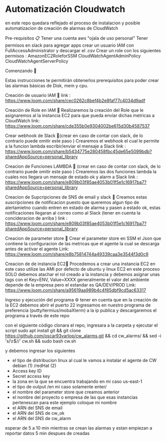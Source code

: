 # Automatización Cloudwatch 
en este repo quedara reflejado el proceso de instalacion y posible automatizacion de creación de alarmas de CloudWatch



Pre-requisitos 📋
Tener una cuenta aws "ojala de uso personal"
Tener permisos en slack para agregar apps
crear un usuario IAM con FullAccessAdministrator y descargar el .csv 
Crear un role con los siguientes permisos : 
AmazonEC2RoleforSSM 
CloudWatchAgentAdminPolicy 
CloudWatchAgentServerPolicy

Comenzando 🚀

Estas instrucciones te permitirán obtenerlos prerequisitos para poder crear las alarmas básicas de Disk, mem y cpu.

Creación de usuario IAM 🔧 
link : https://www.loom.com/share/cec0262c8bef4b2e8faf77c4034d9adf

Creación de Role en IAM 🔧 
Realizaremos la creación del Role que le asignaremos al la instancia EC2 para que pueda enviar dichas metricas a CloudWatch
link: https://www.loom.com/share/cde355b0e9304002be615d30b4587537

Crear webhook de Slack 🔧(crear en caso de contar con slack, de lo contrario puede omitir este paso ) 
Crearemos el webhook el cual le permite a la funcion lambda escribir/enviar el mensaje a Slack 
link : https://www.loom.com/share/b5434775e280458fbc45de65e5099bdb?sharedAppSource=personal_library

Creacion de Funciones LAMBDA 🔧 (crear en caso de contar con slack, de lo contrario puede omitir este paso )
Crearemos las dos funciones lambda la cuales nos llegara un mensaje de estado ok y alarm  a Slack 
link : https://www.loom.com/share/e809b03f85ae4053b01f5e1c16917ba7?sharedAppSource=personal_library

Creacion  de Supcripciones de SNS de email y slack 🔧 
Creamos estas suscripciones de notificacion puesto que queremos algun tipo de alertamietno cuando entren en estado de alarma y pasen a estado ok, estas notificaciones llegaran al correo como al Slack (tener en cuenta la concideracion de arriba )
link : https://www.loom.com/share/e809b03f85ae4053b01f5e1c16917ba7?sharedAppSource=personal_library

Creacion  de parameter store 🔧 
Crear el parameter store  en SSM el Json que contiene la configuracion de las metricas que el agente la cual se descarga antes de activar el agente 
Link: https://www.loom.com/share/e8b75814744a49339caa3e3544f3d0c9


Creacion  de de instancia EC2🔧
Procedemos a crear una instancia EC2 en este caso utilize las AMI por defecto de ubuntu y linux EC2 
en este proceso SOLO debemos atachar el rol creado a la instancia y debemos asignar unas tags con el Key=ENV, Value=XXXX generalmente el valor del ambiente depende de la empresa pero el estandar es QA/DEV/PROD
Link: https://www.loom.com/share/a95619aa989b4c4f85dbf9cd5ac63317

Ingreso y ejecución del programa ⚙️
tener en cuenta que en la creación de la EC2 debemos abrir el puerto 22 
ingresamos en nuestro programa de preferencia (putty/termius/mobaXterm) a la ip publica 
y descargaremos el programa a través de este repo 


con el siguiente código clonara el repo, ingresara a la carpeta y ejecutar el script 
sudo apt install git && git clone https://github.com/oscar93varlop/cw_alarms.git && cd cw_alarms/ &&  sed -i 's/\r$//' cw.sh && sudo bash cw.sh



y debemos ingresar los siguientes 
* el tipo de distribucion linux al cual le vamos a instalar el agente de CW debian (1) /redHat (2)
* Access key ID
* Secret access key
* la zona en la que se encuentra trabajando  en mi caso us-east-1 
* el tipo de output /en mi caso solamente enter/
* el nombre del parameter store que creamos anterior 
* el nombre del proyecto o empresa de las que esas instancias pertenescan para este ejemplo coloque mi nombre 
* el ARN del SNS de email
* el ARN del SNS de cw_ok
* el ARN del SNS de cw_alarm

esperar de 5 a 10 min mientras se crean las alarmas y estan empiezan a reportar datos 5 min despues de creadas 
